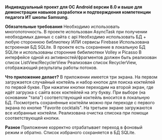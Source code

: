**Индивидуальный проект для ОС Android версии 8.0 и выше для демонстрации навыков разработки и подтверждения компетенции педагога ИТ школы Samsung.**

**Обязательные требования**
 Необходимо использовать многопоточность. В проекте использован AsyncTask при получении необходимых данных с сайта с api
 Необходимо использовать БД + любую стороннюю библиотеку ИЛИ сервисы Firebase Использована встроенная БД SQLite. В проекте есть сохранение в локальную БД SQLite и использованы сторонние бибилиотеки Volley и Picasso
 В интерфейсе одной из активностей/фрагментов должен быть реализован список ListView/RecyclerView Реализован список RecyclerView, отображающий результаты работы потоков.

**Что приложение делает?**
В приложении имеется три экрана. 
На первом загружается случайный коктейль и набор кнопок для поиска коктейлей по первой букве. При нажатии кнопки переходим на второй экран, где идёт загрузка с сайта всех коктейлей на эту букву.
При выборе (на основании "тапа") соответствующий коктейль вносится в локальную БД.
Посмотреть сохранённые коктейли можно при переходе с первого экрана по кнопке "Favorite cocktails".
На третьем экране загружаются все избранные коктейли. Реализована очистка списока при помощи соответствующей кнопки.

**Разное**
Приложение корректно отрабатывает переход в фоновый режим и обратно. Список избраного сохраняется в БД SQLite.
